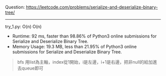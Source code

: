 Question: https://leetcode.com/problems/serialize-and-deserialize-binary-tree/

---

try_1.py: O(n) O(n)
* Runtime: 92 ms, faster than 98.86% of Python3 online submissions for Serialize and Deserialize Binary Tree.
* Memory Usage: 19.3 MB, less than 21.95% of Python3 online submissions for Serialize and Deserialize Binary Tree.

> bfs
> 用list為主軸，index從1開始，i是左邊，i+1是右邊，把非null的給加進去queue即可